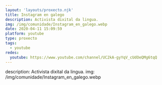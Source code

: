 ```yaml
---
layout: 'layouts/proxecto.njk'
title: Instagram en galego
description: Activista dixital da lingua.
img: /img/comunidade/Instagram_en_galego.webp
date: 2020-04-11 15:09:59
platform: youtube
type: proxecto
tags:
  - youtube
redes:
  youtube: https://www.youtube.com/channel/UC2kA-gyYqV_cUdOeQMg6tqQ
---
```

description: Activista dixital da lingua.
img: /img/comunidade/Instagram_en_galego.webp
